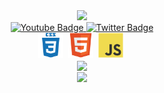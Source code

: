 <div id="header" align="center" width="100%">
  <img src="https://media.giphy.com/media/M9gbBd9nbDrOTu1Mqx/giphy.gif" width="100"/>
</div>

<div id="badges" align="center">
  <a href="https://www.youtube.com/channel/UCyOQ92MN93d2f4ubJy9SMug">
    <img src="https://img.shields.io/badge/YouTube-red?style=for-the-badge&logo=youtube&logoColor=white" alt="Youtube Badge"/>
  </a>
  <a href="https://twitter.com/JamesM60086044">
    <img src="https://img.shields.io/badge/Twitter-blue?style=for-the-badge&logo=twitter&logoColor=white" alt="Twitter Badge"/>
  </a>
</div>

<div align="center"> 
  <img src="https://github.com/devicons/devicon/blob/master/icons/css3/css3-plain-wordmark.svg"  title="CSS3" alt="CSS" width="40" height="40"/>&nbsp;
  <img src="https://github.com/devicons/devicon/blob/master/icons/html5/html5-original.svg" title="HTML5" alt="HTML" width="40" height="40"/>&nbsp;
  <img src="https://github.com/devicons/devicon/blob/master/icons/javascript/javascript-original.svg" title="JavaScript" alt="JavaScript" width="40"height="40"/>&nbsp;
</div>

<div align="center" margin="11px"> 
<img align="center" src="https://github-readme-stats.vercel.app/api/top-langs?username=mkuba2006&layout=compact"/>
</div>
<div align="center" margin="11px"> 
<img align="center" clear="both" src="https://github-readme-streak-stats.herokuapp.com/?user=mkuba2006"/>
</div>








<!--
**mkuba2006/mkuba2006** is a ✨ _special_ ✨ repository because its `README.md` (this file) appears on your GitHub profile..

Here are some ideas to get you started:

- 🔭 I’m currently working on ...
- 🌱 I’m currently learning ...
- 👯 I’m looking to collaborate on ...
- 🤔 I’m looking for help with ...
- 💬 Ask me about ...
- 📫 How to reach me: ...
- 😄 Pronouns: ...
- ⚡ Fun fact: ...
-->
